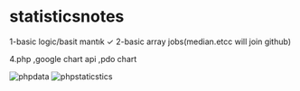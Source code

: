 # statisticsnotes


1-basic logic/basit mantık  ✓
2-basic array jobs(median.etcc will join github)


4.php ,google chart api ,pdo chart



![phpdata](https://user-images.githubusercontent.com/5777945/47357264-dfbb4800-d6ce-11e8-977b-a21545bb5890.png)
![phpstaticstics](https://user-images.githubusercontent.com/5777945/47357282-e8ac1980-d6ce-11e8-9609-169444afcc18.png)
